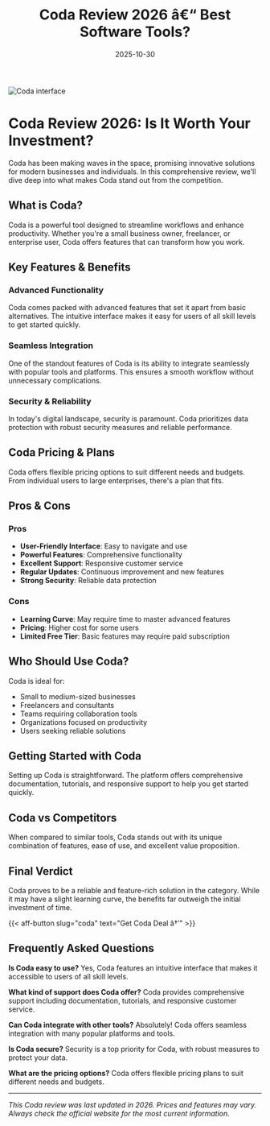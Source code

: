 ﻿---
title: "Coda Review 2026 â€“ Best Software Tools?"
date: 2025-10-30
draft: false
rating: 4.8
category: "Software Tools"
tags: ["software-tools", "review", "2026"]
description: "Comprehensive Coda review 2026. Discover if this  tool is the best choice for your needs."
keywords: "coda, Coda, review, software tools, 2026, best software tools"
image: "https://images.unsplash.com/photo-1555949963-aa79dcee981c?w=800&h=400&fit=crop&crop=center"
---

![Coda interface](https://images.unsplash.com/photo-1555949963-aa79dcee981c?w=800&h=400&fit=crop&crop=center)

# Coda Review 2026: Is It Worth Your Investment?

Coda has been making waves in the  space, promising innovative solutions for modern businesses and individuals. In this comprehensive review, we'll dive deep into what makes Coda stand out from the competition.

## What is Coda?

Coda is a powerful  tool designed to streamline workflows and enhance productivity. Whether you're a small business owner, freelancer, or enterprise user, Coda offers features that can transform how you work.

## Key Features & Benefits

### Advanced Functionality
Coda comes packed with advanced features that set it apart from basic alternatives. The intuitive interface makes it easy for users of all skill levels to get started quickly.

### Seamless Integration
One of the standout features of Coda is its ability to integrate seamlessly with popular tools and platforms. This ensures a smooth workflow without unnecessary complications.

### Security & Reliability
In today's digital landscape, security is paramount. Coda prioritizes data protection with robust security measures and reliable performance.

## Coda Pricing & Plans

Coda offers flexible pricing options to suit different needs and budgets. From individual users to large enterprises, there's a plan that fits.

## Pros & Cons

### Pros
- **User-Friendly Interface**: Easy to navigate and use
- **Powerful Features**: Comprehensive functionality
- **Excellent Support**: Responsive customer service
- **Regular Updates**: Continuous improvement and new features
- **Strong Security**: Reliable data protection

### Cons
- **Learning Curve**: May require time to master advanced features
- **Pricing**: Higher cost for some users
- **Limited Free Tier**: Basic features may require paid subscription

## Who Should Use Coda?

Coda is ideal for:
- Small to medium-sized businesses
- Freelancers and consultants
- Teams requiring collaboration tools
- Organizations focused on productivity
- Users seeking reliable  solutions

## Getting Started with Coda

Setting up Coda is straightforward. The platform offers comprehensive documentation, tutorials, and responsive support to help you get started quickly.

## Coda vs Competitors

When compared to similar tools, Coda stands out with its unique combination of features, ease of use, and excellent value proposition.

## Final Verdict

Coda proves to be a reliable and feature-rich solution in the  category. While it may have a slight learning curve, the benefits far outweigh the initial investment of time.

{{< aff-button slug="coda" text="Get Coda Deal â†’" >}}

## Frequently Asked Questions

**Is Coda easy to use?**
Yes, Coda features an intuitive interface that makes it accessible to users of all skill levels.

**What kind of support does Coda offer?**
Coda provides comprehensive support including documentation, tutorials, and responsive customer service.

**Can Coda integrate with other tools?**
Absolutely! Coda offers seamless integration with many popular platforms and tools.

**Is Coda secure?**
Security is a top priority for Coda, with robust measures to protect your data.

**What are the pricing options?**
Coda offers flexible pricing plans to suit different needs and budgets.

---

*This Coda review was last updated in 2026. Prices and features may vary. Always check the official website for the most current information.*
